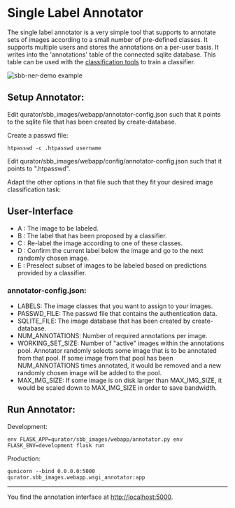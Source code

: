 # Single Label Annotator

The single label annotator is a very simple tool that supports to annotate sets of images according to a small 
number of pre-defined classes. It supports multiple users and stores the annotations on a per-user basis.
It writes into the 'annotations' table of the connected sqlite database. This table can be used with the 
[classification tools](classifier.md) to train a classifier.

![sbb-ner-demo example](screenshots/annotator_demo.png?raw=true)

## Setup Annotator:

Edit qurator/sbb_images/webapp/annotator-config.json such that it points to the 
sqlite file that has been created by create-database.

Create a passwd file:
```
htpasswd -c .htpasswd username
```

Edit qurator/sbb_images/webapp/config/annotator-config.json such that it points to ".htpasswd".

Adapt the other options in that file such that they fit your desired image classification task:

## User-Interface

* A : The image to be labeled.
* B : The label that has been proposed by a classifier.
* C : Re-label the image according to one of these classes.
* D : Confirm the current label below the image and go to the next randomly chosen image.
* E : Preselect subset of images to be labeled based on predictions provided by a classifier.

### annotator-config.json:
* LABELS: The image classes that you want to assign to your images. 
* PASSWD_FILE: The passwd file that contains the authentication data.
* SQLITE_FILE: The image database that has been created by create-database.
* NUM_ANNOTATIONS: Number of required annotations per image.
* WORKING_SET_SIZE: Number of "active" images within the annotations pool. 
Annotator randomly selects some image that is to be annotated from that pool.
If some image from that pool has been NUM_ANNOTATIONS times annotated, it would be removed and a new randomly chosen image will be added to the pool.
* MAX_IMG_SIZE: If some image is on disk larger than MAX_IMG_SIZE, it would be scaled down to MAX_IMG_SIZE in order to save bandwidth.   

## Run Annotator:

Development:
```
env FLASK_APP=qurator/sbb_images/webapp/annotator.py env FLASK_ENV=development flask run
```

Production:
```
gunicorn --bind 0.0.0.0:5000 qurator.sbb_images.webapp.wsgi_annotator:app
```
***

You find the annotation interface at [http://localhost:5000]().
